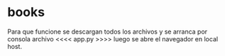 # books

Para que funcione se descargan todos los archivos y se arranca por consola archivo  <<<< app.py >>>> luego se abre el navegador en local host.
